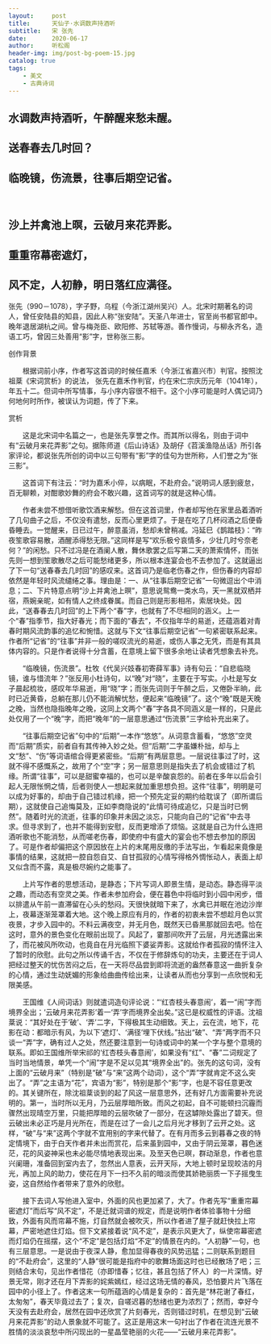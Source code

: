 ```yaml
---
layout:     post
title:      天仙子·水调数声持酒听
subtitle:   宋 张先
date:       2020-06-17
author:     听松阁
header-img: img/post-bg-poem-15.jpg
catalog: true
tags:
    - 美文
    - 古典诗词
---
```


## 水调数声持酒听，午醉醒来愁未醒。
## 送春春去几时回？
## 临晚镜，伤流景，往事后期空记省。
&nbsp;
## 沙上并禽池上暝，云破月来花弄影。
## 重重帘幕密遮灯，
## 风不定，人初静，明日落红应满径。



张先（990－1078），字子野，乌程（今浙江湖州吴兴）人。北宋时期著名的词人，曾任安陆县的知县，因此人称“张安陆”。天圣八年进士，官至尚书都官郎中。晚年退居湖杭之间。曾与梅尧臣、欧阳修、苏轼等游。善作慢词，与柳永齐名，造语工巧，曾因三处善用“影”字，世称张三影。



创作背景

　　根据词前小序，作者写这首词的时候任嘉禾（今浙江省嘉兴市）判官。按照沈祖棻《宋词赏析》的说法， 张先在嘉禾作判官，约在宋仁宗庆历元年（1041年），年五十二。但词中所写情事，与小序内容很不相干。这个小序可能是时人偶记词乃何地何时所作，被误认为词题，传了下来。 





赏析

　　这是北宋词中名篇之一，也是张先享誉之作。而其所以得名，则由于词中有“云破月来花弄影”之句。据陈师道《后山诗话》及胡仔《苕溪渔隐丛话》所引各家评论，都说张先所创的词中以三句带有“影”字的佳句为世所称，人们誉之为“张三影”。

　　这首词下有注云：“时为嘉禾小倅，以病眠，不赴府会。”说明词人感到疲怠，百无聊赖，对酣歌妙舞的府会不敢兴趣，这首词写的就是这种心情。

　　作者未尝不想借听歌饮酒来解愁。但在这首词里，作者却写他在家里品着酒听了几句曲子之后，不仅没有遣愁，反而心里更烦了。于是在吃了几杯闷酒之后便昏昏睡去。一觉醒来，日已过午，醉意虽消，愁却未曾稍减。冯延巳《鹊踏枝》：“昨夜笙歌容易散，酒醒添得愁无限。”这同样是写“欢乐极兮哀情多，少壮几时兮奈老何？”的闲愁。只不过冯是在酒阑人散，舞休歌罢之后写第二天的萧索情怀，而张先则一想到笙歌散尽之后可能愁绪更多，所以根本连宴会也不去参加了。这就逼出了下一句“送春春去几时回”的感叹来。这首词乃是临老伤春之作，但伤春的内容却依然是年轻时风流缱绻之事。理由是：一、从“往事后期空记省”一句微逗出个中消息；二、下片特意点明“沙上并禽池上暝”，意思说鸳鸯一类水鸟，天一黑就双栖并宿，燕婉亲昵，如有情人之终成眷属。而自己则是形影相吊，索居块处。因此，“送春春去几时回”的上下两个“春”字，也就有了不尽相同的涵义。上一个“春”指季节，指大好春光；而下面的“春去”，不仅指年华的易逝，还蕴涵着对青春时期风流韵事的追忆和惋惜。这就与下文“往事后期空记省”一句紧密联系起来。作者所“记省”的“往事”并非一般的嗟叹流光的易逝，或伤人事之无凭，而是有其具体内容的。只是作者说得十分含蓄，在意境上留下很多余地让读者凭想象去补充。

　　“临晚镜，伤流景”。杜牧《代吴兴妓春初寄薛军事》诗有句云：“自悲临晓镜，谁与惜流年？”张反用小杜诗句，以“晚”对“晓”，主要在于写实。小杜是写女子晨起梳妆，感叹年华易逝，用“晓”字；而张先词则于午醉之后，又倦卧半晌，此时已近黄昏，总躺在那儿仍不能消解忧愁，便起来“临晚镜”了。这个“晚”既是天晚之晚，当然也隐指晚年之晚，这同上文两个“春”字各具不同涵义是一样的，只是此处仅用了一个“晚”字，而把“晚年”的一层意思通过“伤流景”三字给补充出来了。

　　“往事后期空记省”句中的“后期”一本作“悠悠”。从词意含蓄看，“悠悠”空灵而“后期”质实，前者自有其传神入妙之处。但“后期”二字虽嫌朴拙，却与上文“愁”、“伤”等词语绾合得更紧密些。“后期”有两层意思。一层说往事过了时，这就不得不感慨系之，故用了个“空”字；另一层意思则是指失去了机会或错过了机缘。所谓“往事”，可以是甜蜜幸福的，也可以是辛酸哀怨的。前者在多年以后会引起人无限怅惘之情，后者则使人一想起来就加重思想负担。这件“往事”，明明是可以成为好事的，却由于自己错过机缘，把一个预先定妥的期约给耽误了（即所谓后期），这就使自己追悔莫及，正如李商隐说的“此情可待成追忆，只是当时已惘然”。随着时光的流逝，往事的印象并未因之淡忘，只能向自己的“记省”中去寻求。但寻求到了，也并不能得到安慰，反而更增添了烦恼。这就是自己为什么连把酒听歌也不能消愁，从而嗟老伤春，即使府中有盛大的宴会也不想去参加的原因了。可是作者却偏把这个原因放在上片的末尾用反缴的手法写出，乍看起来竟像是事情的结果，这就把一腔自怨自艾、自甘孤寂的心情写得格外惆怅动人，表面上却又似含而不露，真是极尽婉约之能事了。

　　上片写作者的思想活动，是静态；下片写词人即景生情，是动态。静态得平淡之趣，而动态有空灵之美。作者未参加府会，便在暮色中将临时到小园中闲步，借以排遣从午前一直滞留在心头的愁闷。天很快就暗下来了，水禽已并眠在池边沙岸上，夜幕逐渐笼罩着大地。这个晚上原应有月的，作者的初衷未尝不想趁月色以赏夜景，才步入园中的。不料云满夜空，并无月色，既然天已昏黑那就回去吧。恰在这时，意外的景色变化在眼前出现了。风起了，霎那间吹开了云层，月光透露出来了，而花被风所吹动，也竟自在月光临照下婆娑弄影。这就给作者孤寂的情怀注入了暂时的欣慰。此句之所以传诵千古，不仅在于修辞炼句的功夫，主要还在于词人把经过整天的忧伤苦闷之后，在一天将尽品尝到即将流逝的盎然春意这一曲折复杂的心情，通过生动妩媚的形象给曲曲传绘出来，让读者从而也分享到一点欣悦和无限美感。

　　王国维《人间词话》则就遣词造句评论说：“‘红杏枝头春意闹’，着一“闹”字而境界全出；‘云破月来花弄影’着一‘弄’字而境界全出矣。”这已是权威性的评语。沈祖棻说：“其好处在于‘破’、‘弄’二字，下得极其生动细致。天上，云在流，地下，花影在动：都暗示有风，为以下‘遮灯’、‘满径’埋下伏线。”拈出“破”、“弄”两字而不只谈一“弄”字，确有过人之处，然还要注意到一句诗或词中的某一个字与整个意境的联系。即如王国维所举宋祁的‘红杏枝头春意闹’，如果没有“红”、“春”二词规定了当时当地情景，单凭一个“闹”字是不足以见其“境界全出”的。张先的这句词，没有上面的“云破月来”（特别是“破”与“来”这两个动词），这个“弄”字就肯定不这么突出了。“弄”之主语为“花”，宾语为“影”，特别是那个“影”字，也是不容任意更改的。其关键所在，除沈祖棻谈到的起了风这一层意思外，还有好几方面需要补充说明的。第一，当时所以无月，乃云层厚暗所致。而风之初起，自不可能顿扫沉霾而骤然出现晴空万里，只能把厚暗的云层吹破了一部分，在这罅隙处露出了碧天。但云破出未必正巧是月光所在，而是在过了一会儿之后月光才移到了云开之处。这样，“破”与“来”这两个字就不宜用别的字来代替了。在有月而多云到暮春之夜的特定情境下，由于白天作者并未出而赏花，后来虽到园中，又由于阴云笼罩，暮色迷茫，花的风姿神采也未必能尽情地表现出来。及至天色已暝，群动渐息，作者也意兴阑珊，准备回到室内去了，忽然出人意表，云开天际，大地上顿时呈现皎洁的月光，再加上风的助力，使花在月下一扫不久前的暗淡而使其娇艳丽质一下子摇曳生姿，这自然给作者带来了意外的欣慰。

　　接下去词人写他进入室中，外面的风也更加紧了，大了。作者先写“重重帘幕密遮灯”而后写“风不定”，不是迁就词谱的规定，而是说明作者体验事物十分细致，外面有风而帘幕不施，灯自然就会被吹灭，所以作者进了屋子就赶快拉上帘幕，严密地遮住灯焰。但下文紧接着说“风不定”，是表示风更大了，纵使帘幕密遮而灯焰仍在摇摆，这个“不定”是包括灯焰“不定”的情景在内的。“人初静”一句，也有三层意思。一是说由于夜深人静，愈加显得春夜的风势迅猛；二则联系到题目的“不赴府会”，这里的“人静”很可能是指府中的歌舞场面这时也已经散场了吧；三则结合末句，见出作者惜花（亦即惜春；忆往，甚且包括了怀人）的一片深情。好景无常，刚才还在月下弄影的姹紫嫣红，经过这场无情的春风，恐怕要片片飞落在园中的小径上了。作者这末一句所蕴涵的心情是复杂的：首先是“林花谢了春红，太匆匆”，春天毕竟过去了；复次，自嗟迟暮的愁绪也更为浓烈了；然而，幸好今天没有去赴府会，居然在园中还欣赏了片刻春光，否则错过时机，在想见到“云破月来花弄影”的动人景象就不可能了。这正是用这末一句衬出了作者在流连光景不胜情的淡淡哀愁中所闪现出的一星晶莹艳丽的火花——“云破月来花弄影”。

